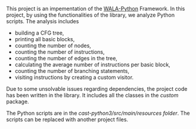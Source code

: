This project is an impementation of the [WALA-Python](https://github.com/Anemone95/wala-python) Framework. In this project, by using the functionalities of the library, we  analyze Python scripts. The analysis includes
- building a CFG tree, 
- printing all basic blocks,
- counting the number of nodes,
- counting the number of instructions,
- counting the number of edges in the tree,
- calculating the average number of instructions per basic block,
- counting the number of branching statements,
- visiting instructions by creating a custom visitor.

Due to some unsolvable issues regarding dependencies, the project code has been written in the library. It includes all the classes in the *custom* package.

The Python scripts are in the *cast-python3/src/main/resources folder*. The scripts can be replaced with another project files.
